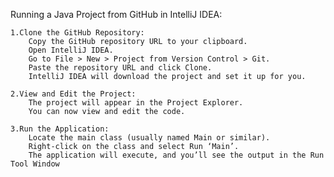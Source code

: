 Running a Java Project from GitHub in IntelliJ IDEA:

    1.Clone the GitHub Repository:
        Copy the GitHub repository URL to your clipboard.
        Open IntelliJ IDEA.
        Go to File > New > Project from Version Control > Git.
        Paste the repository URL and click Clone.
        IntelliJ IDEA will download the project and set it up for you.

    2.View and Edit the Project:
        The project will appear in the Project Explorer.
        You can now view and edit the code.

    3.Run the Application:
        Locate the main class (usually named Main or similar).
        Right-click on the class and select Run ‘Main’.
        The application will execute, and you’ll see the output in the Run Tool Window

